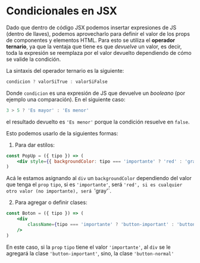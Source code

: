 # Condicionales en JSX

Dado que dentro de código JSX podemos insertar expresiones de JS (dentro de llaves), podemos aprovecharlo para definir el valor de los props de componentes y elementos HTML. Para esto se utiliza el **operador ternario**, ya que la ventaja que tiene es que _devuelve_ un valor, es decir, toda la expresión se reemplaza por el valor devuelto dependiendo de cómo se valide la condición.

La sintaxis del operador ternario es la siguiente:

```jsx
condicion ? valorSiTrue : valorSiFalse
```

Donde `condicion` es una expresión de JS que devuelve un _booleano_ (por ejemplo una comparación). En el siguiente caso:

```jsx
3 > 5 ? 'Es mayor' : 'Es menor'
```

el resultado devuelto es `'Es menor'` porque la condición resuelve en `false`.

Esto podemos usarlo de la siguientes formas:

1. Para dar estilos:

```jsx
const PopUp = ({ tipo }) => (
	<div style={{ backgroundColor: tipo === 'importante' ? 'red' : 'gray' }} />
)
```

Acá le estamos asignando al `div` un `backgroundColor` dependiendo del valor que tenga el `prop` `tipo`, si es `'importante'`, será `'red', si es cualquier otro valor (no importante), será `'gray'`.

2. Para agregar o definir clases:

```jsx
const Boton = ({ tipo }) => (
	<div
		className={tipo === 'importante' ? 'button-important' : 'button-normal'}
	/>
)
```

En este caso, si la `prop` `tipo` tiene el valor `'importante'`, al `div` se le agregará la clase `'button-important'`, sino, la clase `'button-normal'`
